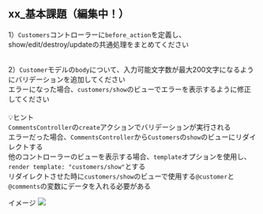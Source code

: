 ## xx_基本課題（編集中！）

1）`Customers`コントローラーに`before_action`を定義し、show/edit/destroy/updateの共通処理をまとめてください<br>
<br>

2）`Customer`モデルの`body`について、入力可能文字数が最大200文字になるようにバリデーションを追加してください<br>
エラーになった場合、`customers/show`のビューでエラーを表示するように修正してください<br>
<br>
:bulb:ヒント<br>
`CommentsController`の`create`アクションでバリデーションが実行される<br>
エラーだった場合、`CommentsController`から`Customers`の`show`のビューにリダイレクトする<br>
他のコントローラーのビューを表示する場合、`template`オプションを使用し、`render template: "customers/show"`とする<br>
リダイレクトさせた時に`customers/show`のビューで使用する`@customer`と`@comments`の変数にデータを入れる必要がある<br>

イメージ
![](images/crm-comment-error.png)
